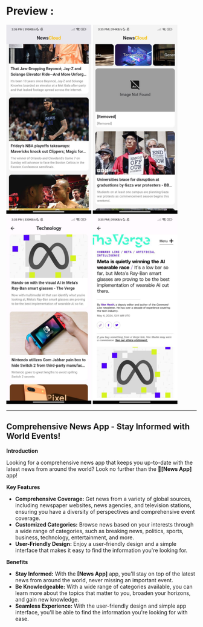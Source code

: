 # Preview :

<div>
  <img src="screenshot1.jpg" height="500">
<img src="screenshot2.jpg" height="500">
<img src="screenshot3.jpg" height="500">
<img src="screenshot4.jpg" height="500">
  <div/>
<hr>

## Comprehensive News App - Stay Informed with World Events!

**Introduction**

Looking for a comprehensive news app that keeps you up-to-date with the latest news from around the world? Look no further than the **[ًNews App]** app!

**Key Features**

* **Comprehensive Coverage:** Get news from a variety of global sources, including newspaper websites, news agencies, and television stations, ensuring you have a diversity of perspectives and comprehensive event coverage.
* **Customized Categories:** Browse news based on your interests through a wide range of categories, such as breaking news, politics, sports, business, technology, entertainment, and more.
* **User-Friendly Design:** Enjoy a user-friendly design and a simple interface that makes it easy to find the information you're looking for.

**Benefits**

* **Stay Informed:** With the **[News App]** app, you'll stay on top of the latest news from around the world, never missing an important event.
* **Be Knowledgeable:** With a wide range of categories available, you can learn more about the topics that matter to you, broaden your horizons, and gain new knowledge.
* **Seamless Experience:** With the user-friendly design and simple app interface, you'll be able to find the information you're looking for with ease.
